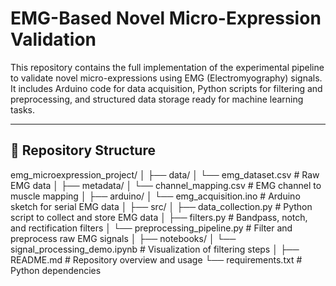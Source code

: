 # EMG-Based Novel Micro-Expression Validation

This repository contains the full implementation of the experimental pipeline to validate novel micro-expressions using EMG (Electromyography) signals. It includes Arduino code for data acquisition, Python scripts for filtering and preprocessing, and structured data storage ready for machine learning tasks.

---

## 📁 Repository Structure

emg_microexpression_project/
│
├── data/
│ └── emg_dataset.csv # Raw EMG data
│
├── metadata/
│ └── channel_mapping.csv # EMG channel to muscle mapping
│
├── arduino/
│ └── emg_acquisition.ino # Arduino sketch for serial EMG data
│
├── src/
│ ├── data_collection.py # Python script to collect and store EMG data
│ ├── filters.py # Bandpass, notch, and rectification filters
│ └── preprocessing_pipeline.py # Filter and preprocess raw EMG signals
│
├── notebooks/
│ └── signal_processing_demo.ipynb # Visualization of filtering steps
│
├── README.md # Repository overview and usage
└── requirements.txt # Python dependencies